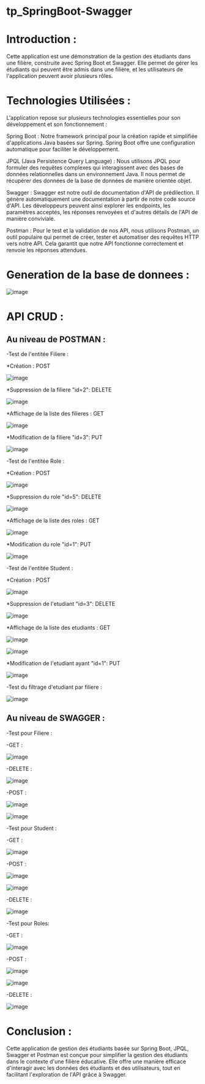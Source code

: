 # tp_SpringBoot-Swagger

#  Introduction :

Cette application est une démonstration de la gestion des étudiants dans une filière, construite avec Spring Boot et Swagger.
Elle permet de gérer les étudiants qui peuvent être admis dans une filière, et les utilisateurs de l'application peuvent avoir plusieurs rôles.

#  Technologies Utilisées :

L'application repose sur plusieurs technologies essentielles pour son développement et son fonctionnement :

Spring Boot : 
Notre framework principal pour la création rapide et simplifiée d'applications Java basées sur Spring. Spring Boot offre une configuration automatique pour faciliter le développement.

JPQL (Java Persistence Query Language) :
Nous utilisons JPQL pour formuler des requêtes complexes qui interagissent avec des bases de données relationnelles dans un environnement Java. Il nous permet de récupérer des données de la base de données de manière orientée objet.

Swagger : Swagger est notre outil de documentation d'API de prédilection. Il génère automatiquement une documentation à partir de notre code source d'API. Les développeurs peuvent ainsi explorer les endpoints, les paramètres acceptés, les réponses renvoyées et d'autres détails de l'API de manière conviviale.

Postman : Pour le test et la validation de nos API, nous utilisons Postman, un outil populaire qui permet de créer, tester et automatiser des requêtes HTTP vers notre API. Cela garantit que notre API fonctionne correctement et renvoie les réponses attendues.

#  Generation de la base de donnees :

![image](https://github.com/ghita-baghdad/tp_SpringBoot-Swager/assets/147449053/c467c4fe-e6a6-4162-a1bd-6bb1616dc3b9)

#  API CRUD : 

## Au niveau de POSTMAN :

-Test de l'entitée Filiere :

*Création : POST

![image](https://github.com/ghita-baghdad/tp_SpringBoot-Swager/assets/147449053/177d6c04-0dfa-419b-859d-78458c7dbe77)

*Suppression de la filiere "id=2": DELETE

![image](https://github.com/ghita-baghdad/tp_SpringBoot-Swager/assets/147449053/b214e59d-74a1-4d8a-ae8c-9e8201a22522)

*Affichage de la liste des filieres : GET

![image](https://github.com/ghita-baghdad/tp_SpringBoot-Swager/assets/147449053/46cdd51e-ecab-4b7b-a1ea-79fd65397613)

*Modification de la filiere "id=3": PUT

![image](https://github.com/ghita-baghdad/tp_SpringBoot-Swager/assets/147449053/07200db2-22db-484c-836e-6c8f2bed33e7)


-Test de l'entitée Role :

*Création : POST

![image](https://github.com/ghita-baghdad/tp_SpringBoot-Swager/assets/147449053/d0b0faa1-4b5e-4b2e-a873-1f78e20d6741)

*Suppression du role "id=5": DELETE

![image](https://github.com/ghita-baghdad/tp_SpringBoot-Swager/assets/147449053/72e96702-f208-41d5-8052-21f7d91a8d12)

*Affichage de la liste des roles : GET

![image](https://github.com/ghita-baghdad/tp_SpringBoot-Swager/assets/147449053/7a04a770-7a77-4ffe-8389-4b1a538c90e4)

*Modification du role "id=1": PUT

![image](https://github.com/ghita-baghdad/tp_SpringBoot-Swager/assets/147449053/5d9837ac-dcd2-47f8-8a15-f768e31454f6)

-Test de l'entitée Student :

*Création : POST

![image](https://github.com/ghita-baghdad/tp_SpringBoot-Swager/assets/147449053/df3b846c-c25b-4b87-beb7-639d434e841f)

*Suppression de l'etudiant "id=3": DELETE

![image](https://github.com/ghita-baghdad/tp_SpringBoot-Swager/assets/147449053/a27f1327-a19f-4836-8596-0f35827cc002)

*Affichage de la liste des etudiants : GET

![image](https://github.com/ghita-baghdad/tp_SpringBoot-Swager/assets/147449053/7a762576-0539-455b-a31c-ce6219c1c9af)

![image](https://github.com/ghita-baghdad/tp_SpringBoot-Swager/assets/147449053/a72340ca-4b0f-491f-bbbe-9c94d373e0b8)


*Modification de l'etudiant ayant "id=1": PUT

![image](https://github.com/ghita-baghdad/tp_SpringBoot-Swager/assets/147449053/1b155220-e3fc-4c84-b2e8-99866304a206)


-Test du filtrage d'etudiant par filiere :

![image](https://github.com/ghita-baghdad/tp_SpringBoot-Swager/assets/147449053/8ea4a924-7446-47dd-966d-02fcbf9e53f9)

## Au niveau de SWAGGER :

-Test pour Filiere :

-GET :

![image](https://github.com/ghita-baghdad/tp_SpringBoot-Swager/assets/147449053/571fd6a3-14fc-47d2-bb40-9a46fa519cd2)

-DELETE :

![image](https://github.com/ghita-baghdad/tp_SpringBoot-Swager/assets/147449053/b5220ca2-e00e-40e7-8ee1-67d9418020e0)

-POST :

![image](https://github.com/ghita-baghdad/tp_SpringBoot-Swager/assets/147449053/66b3149d-f2e2-4478-9b84-f6c67ded577e)

![image](https://github.com/ghita-baghdad/tp_SpringBoot-Swager/assets/147449053/e4e459f0-c24b-4bc9-99e0-c3d8ec4d93a3)

  -Test pour Student :

-GET :

![image](https://github.com/ghita-baghdad/tp_SpringBoot-Swager/assets/147449053/284939cb-c6f6-4813-a782-4c24597a18ed)

-POST :

![image](https://github.com/ghita-baghdad/tp_SpringBoot-Swager/assets/147449053/e9b958d2-b320-42e1-bce4-9328753cfa52)

![image](https://github.com/ghita-baghdad/tp_SpringBoot-Swager/assets/147449053/ba8f6bff-e475-46bd-bab9-11aeb6e4fce0)


-DELETE :

![image](https://github.com/ghita-baghdad/tp_SpringBoot-Swager/assets/147449053/4a749151-d8fb-4f36-9667-95a75b768428)

 -Test pour Roles:

-GET :

![image](https://github.com/ghita-baghdad/tp_SpringBoot-Swager/assets/147449053/c87b2206-a930-4ca3-8ca9-b91f054a0227)

-POST :

![image](https://github.com/ghita-baghdad/tp_SpringBoot-Swager/assets/147449053/f04c4e40-1568-4abe-ab1c-8d013282edfe)

![image](https://github.com/ghita-baghdad/tp_SpringBoot-Swager/assets/147449053/e0553523-83cc-4e16-9b81-a7b72e746f8a)

-DELETE :

![image](https://github.com/ghita-baghdad/tp_SpringBoot-Swager/assets/147449053/9e81cafb-2b1d-4fae-9c2b-d9521f24f3ce)


# Conclusion :

Cette application de gestion des étudiants basée sur Spring Boot, JPQL, Swagger et Postman est conçue pour simplifier la gestion des étudiants dans le contexte d'une filière éducative.
Elle offre une manière efficace d'interagir avec les données des étudiants et des utilisateurs, tout en facilitant l'exploration de l'API grâce à Swagger.






















